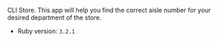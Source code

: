 CLI Store. This app will help you find the correct aisle number for your desired department of the store.

- Ruby version: `3.2.1`
